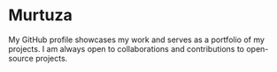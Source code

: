 # Murtuza
My GitHub profile showcases my work and serves as a portfolio of my projects. I am always open to collaborations and contributions to open-source projects.
 
